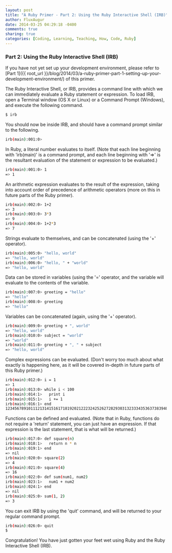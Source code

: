 ```yaml
---
layout: post
title: "A Ruby Primer - Part 2: Using the Ruby Interactive Shell (IRB)"
author: FluxAugur
date: 2014-03-25 04:29:18 -0400
comments: true
sharing: true
categories: [Coding, Learning, Teaching, How, Code, Ruby]
---
```

### Part 2: Using the Ruby Interactive Shell (IRB)

If you have not yet set up your development environment, please refer to [Part 1]({{ root_url }}/blog/2014/03/a-ruby-primer-part-1-setting-up-your-development-environment/) of this primer.

The Ruby Interactive Shell, or IRB, provides a command line with which we can immediately evaluate a Ruby statement or expression. To load IRB, open a Terminal window (OS X or Linux) or a Command Prompt (Windows), and execute the following command.

``` bash Loading IRB
$ irb
```

You should now be inside IRB, and should have a command prompt similar to the following.

``` bash IRB command prompt
irb(main):001:0>
```

In Ruby, a literal number evaluates to itself. (Note that each line beginning with 'irb(main)' is a command prompt, and each line beginning with '=>' is the resultant evaluation of the statement or expression to be evaluated.)

``` bash Evaluation of a literal number
irb(main):001:0> 1
=> 1
```

An arithmetic expression evaluates to the result of the expression, taking into account order of precedence of arithmetic operators (more on this in future parts of the Ruby primer).

``` bash Evaluation of an arithmetic expression
irb(main):002:0> 1+2
=> 3
irb(main):003:0> 3*3
=> 9
irb(main):004:0> 1+2*3
=> 7
```

Strings evaluate to themselves, and can be concatenated (using the '+' operator).

``` bash Evaluation of a string
irb(main):005:0> "hello, world"
=> "hello, world"
irb(main):006:0> "hello, " + "world"
=> "hello, world"
```

Data can be stored in variables (using the '=' operator, and the variable will evaluate to the contents of the variable.

``` bash Storing data in and evaluating variables
irb(main):007:0> greeting = "hello"
=> "hello"
irb(main):008:0> greeting
=> "hello"
```

Variables can be concatenated (again, using the '+' operator).

``` bash Concatenating and evaluating variables
irb(main):009:0> greeting + ", world"
=> "hello, world"
irb(main):010:0> subject = "world"
=> "world"
irb(main):011:0> greeting + ", " + subject
=> "hello, world"
```

Complex expressions can be evaluated. (Don't worry too much about what exactly is happening here, as it will be covered in-depth in future parts of this Ruby primer.)

``` bash Evaluating a complex expression
irb(main):012:0> i = 1
=> 1
irb(main):013:0> while i < 100
irb(main):014:1>   print i
irb(main):015:1>   i += 1
irb(main):016:1> end
123456789101112131415161718192021222324252627282930313233343536373839404142434445464748495051525354555657585960616263646566676869707172737475767778798081828384858687888990919293949596979899=> nil
```

Functions can be defined and evaluated. (Note that in Ruby, functions do not require a 'return' statement, you can just have an expression. If that expression is the last statement, that is what will be returned.)

``` bash Defining and evaluating functions
irb(main):017:0> def square(n)
irb(main):018:1>   return n * n
irb(main):019:1> end
=> nil
irb(main):020:0> square(2)
=> 4
irb(main):021:0> square(4)
=> 16
irb(main):022:0> def sum(num1, num2)
irb(main):023:1>   num1 + num2
irb(main):024:1> end
=> nil
irb(main):025:0> sum(1, 2)
=> 3
```

You can exit IRB by using the 'quit' command, and will be returned to your regular command prompt.

``` bash Exiting IRB
irb(main):026:0> quit
$
```

Congratulation! You have just gotten your feet wet using Ruby and the Ruby Interactive Shell (IRB).
